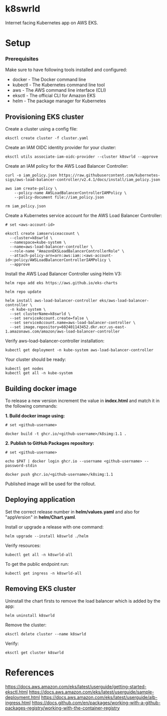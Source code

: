 # k8swrld

Internet facing Kubernetes app on AWS EKS.

# Setup 

### Prerequisites

Make sure to have following tools installed and configured:
- docker - The Docker command line
- kubectl - The Kubernetes command line tool
- aws - The AWS command line interface (CLI)
- eksctl - The official CLI for Amazon EKS
- helm - The package manager for Kubernetes


## Provisioning EKS cluster

Create a cluster using a config file:
```
eksctl create cluster -f cluster.yaml
```

Create an IAM OIDC identity provider for your cluster:
```
eksctl utils associate-iam-oidc-provider --cluster k8swrld --approve
```

Create an IAM policy for the AWS Load Balancer Controller:
```
curl -o iam_policy.json https://raw.githubusercontent.com/kubernetes-sigs/aws-load-balancer-controller/v2.4.1/docs/install/iam_policy.json

aws iam create-policy \
    --policy-name AWSLoadBalancerControllerIAMPolicy \
    --policy-document file://iam_policy.json

rm iam_policy.json
```

Create a Kubernetes service account for the AWS Load Balancer Controller:
```
# set <aws-account-id>

eksctl create iamserviceaccount \
  --cluster=k8swrld \
  --namespace=kube-system \
  --name=aws-load-balancer-controller \
  --role-name "AmazonEKSLoadBalancerControllerRole" \
  --attach-policy-arn=arn:aws:iam::<aws-account-id>:policy/AWSLoadBalancerControllerIAMPolicy \
  --approve
```

Install the AWS Load Balancer Controller using Helm V3:
```
helm repo add eks https://aws.github.io/eks-charts

helm repo update

helm install aws-load-balancer-controller eks/aws-load-balancer-controller \
  -n kube-system \
  --set clusterName=k8swrld \
  --set serviceAccount.create=false \
  --set serviceAccount.name=aws-load-balancer-controller \
  --set image.repository=602401143452.dkr.ecr.us-east-1.amazonaws.com/amazon/aws-load-balancer-controller
```

Verify aws-load-balancer-controller installation:
```
kubectl get deployment -n kube-system aws-load-balancer-controller
```

Your cluster should be ready:
```
kubectl get nodes
kubectl get all -n kube-system
```

## Building docker image

To release a new version increment the value in **index.html** and match it in the following commands:

**1. Build docker image using:**

```
# set <github-username>

docker build -t ghcr.io/<github-username>/k8simg:1.1 .
```

**2. Publish to GitHub Packages repository:**
```
# set <github-username>

echo $PAT | docker login ghcr.io --username <github-username> --password-stdin

docker push ghcr.io/<github-username>/k8simg:1.1
```
Published image will be used for the rollout.

## Deploying application

Set the correct release number in **helm/values.yaml** and also for "appVersion" in **helm/Chart.yaml**.

Install or upgrade a release with one command:
```
helm upgrade --install k8swrld ./helm
```

Verify resources:
```
kubectl get all -n k8swrld-all
```

To get the public endpoint run:
```
kubectl get ingress -n k8swrld-all
```

## Removing EKS cluster

Uninstall the chart firsts to remove the load balancer which is added by the app:
```
helm uninstall k8swrld
```

Remove the cluster:
```
eksctl delete cluster --name k8swrld
```

Verify:
```
eksctl get cluster k8swrld
```

# References
https://docs.aws.amazon.com/eks/latest/userguide/getting-started-eksctl.html
https://docs.aws.amazon.com/eks/latest/userguide/sample-deployment.html
https://docs.aws.amazon.com/eks/latest/userguide/alb-ingress.html
https://docs.github.com/en/packages/working-with-a-github-packages-registry/working-with-the-container-registry
